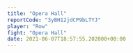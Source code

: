 ```yaml
---
title: "Opera Hall"
reportCode: "3yBH12jdCP9bLTYJ"
player: "Row"
fight: "Opera Hall"
date: 2021-06-07T18:57:55.202000+00:00
---
```

